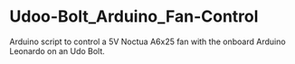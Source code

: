 # Udoo-Bolt_Arduino_Fan-Control
Arduino script to control a 5V Noctua A6x25 fan with the onboard Arduino Leonardo on an Udo Bolt.
